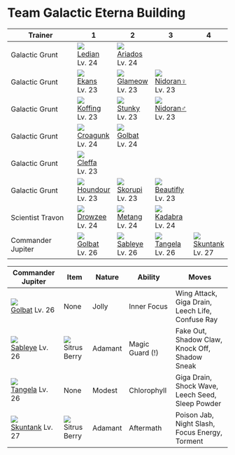 # Team Galactic Eterna Building

Trainer           | 1                                   | 2                                   | 3                                   | 4                                   
---               | ---                                 | ---                                 | ---                                 | ---                                 
Galactic Grunt    | ![][166]<br> [Ledian]<br> Lv. 24    | ![][168]<br> [Ariados]<br> Lv. 24   
Galactic Grunt    | ![][023]<br> [Ekans]<br> Lv. 23     | ![][431]<br> [Glameow]<br> Lv. 23   | ![][029]<br> [Nidoran♀]<br> Lv. 23  
Galactic Grunt    | ![][109]<br> [Koffing]<br> Lv. 23   | ![][434]<br> [Stunky]<br> Lv. 23    | ![][032]<br> [Nidoran♂]<br> Lv. 23  
Galactic Grunt    | ![][453]<br> [Croagunk]<br> Lv. 24  | ![][042]<br> [Golbat]<br> Lv. 24    
Galactic Grunt    | ![][173]<br> [Cleffa]<br> Lv. 23    
Galactic Grunt    | ![][228]<br> [Houndour]<br> Lv. 23  | ![][451]<br> [Skorupi]<br> Lv. 23   | ![][267]<br> [Beautifly]<br> Lv. 23 
Scientist Travon  | ![][096]<br> [Drowzee]<br> Lv. 24   | ![][375]<br> [Metang]<br> Lv. 24    | ![][064]<br> [Kadabra]<br> Lv. 24   
Commander Jupiter | ![][042]<br> [Golbat]<br> Lv. 26    | ![][302]<br> [Sableye]<br> Lv. 26   | ![][114]<br> [Tangela]<br> Lv. 26   | ![][435]<br> [Skuntank]<br> Lv. 27  

Commander Jupiter | Item         | Nature  | Ability       | Moves
---               | ---          | ---     | ---           | ---
![][042]<br> [Golbat] Lv. 26          | None                                    | Jolly    | Inner Focus         | Wing Attack, Giga Drain, Leech Life, Confuse Ray
![][302]<br> [Sableye] Lv. 26         | ![][sitrus-berry]<br> Sitrus Berry      | Adamant  | Magic Guard (!)     | Fake Out, Shadow Claw, Knock Off, Shadow Sneak
![][114]<br> [Tangela] Lv. 26         | None                                    | Modest   | Chlorophyll         | Giga Drain, Shock Wave, Leech Seed, Sleep Powder
![][435]<br> [Skuntank] Lv. 27        | ![][sitrus-berry]<br> Sitrus Berry      | Adamant  | Aftermath           | Poison Jab, Night Slash, Focus Energy, Torment


[Ekans]: /pokemon_changes/023/
[Nidoran♀]: /pokemon_changes/029/
[Nidoran♂]: /pokemon_changes/032/
[Golbat]: /pokemon_changes/042/
[Kadabra]: /pokemon_changes/064/
[Drowzee]: /pokemon_changes/096/
[Koffing]: /pokemon_changes/109/
[Tangela]: /pokemon_changes/114/
[Ledian]: /pokemon_changes/166/
[Ariados]: /pokemon_changes/168/
[Cleffa]: /pokemon_changes/173/
[Houndour]: /pokemon_changes/228/
[Beautifly]: /pokemon_changes/267/
[Sableye]: /pokemon_changes/302/
[Metang]: /pokemon_changes/375/
[Glameow]: /pokemon_changes/431/
[Stunky]: /pokemon_changes/434/
[Skuntank]: /pokemon_changes/435/
[Skorupi]: /pokemon_changes/451/
[Croagunk]: /pokemon_changes/453/
[sitrus-berry]: /img/items/sitrus-berry.png
[023]: /img/pokemon/023.png
[029]: /img/pokemon/029.png
[032]: /img/pokemon/032.png
[042]: /img/pokemon/042.png
[064]: /img/pokemon/064.png
[096]: /img/pokemon/096.png
[109]: /img/pokemon/109.png
[114]: /img/pokemon/114.png
[166]: /img/pokemon/166.png
[168]: /img/pokemon/168.png
[173]: /img/pokemon/173.png
[228]: /img/pokemon/228.png
[267]: /img/pokemon/267.png
[302]: /img/pokemon/302.png
[375]: /img/pokemon/375.png
[431]: /img/pokemon/431.png
[434]: /img/pokemon/434.png
[435]: /img/pokemon/435.png
[451]: /img/pokemon/451.png
[453]: /img/pokemon/453.png
